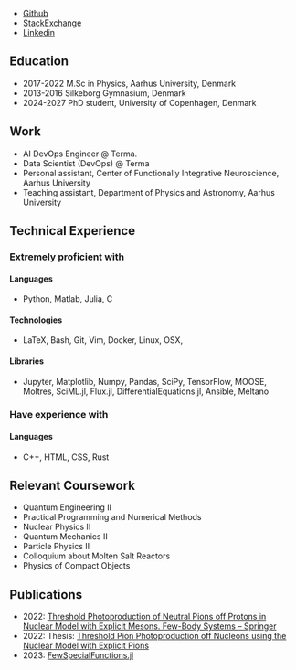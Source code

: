 - [Github](https://github.com/MartinMikkelsen)
- [StackExchange](https://scicomp.stackexchange.com/users/42830/mmikkelsen)
- [Linkedin](https://www.linkedin.com/in/martinmikkelsen1/)

## Education

- 2017-2022 M.Sc in Physics, Aarhus University, Denmark
- 2013-2016 Silkeborg Gymnasium, Denmark
- 2024-2027 PhD student, University of Copenhagen, Denmark

## Work

- AI DevOps Engineer @ Terma. 
- Data Scientist (DevOps) @ Terma   
- Personal assistant, Center of Functionally Integrative Neuroscience, Aarhus University
- Teaching assistant, Department of Physics and Astronomy, Aarhus University

## Technical Experience

### Extremely proficient with

#### Languages
- Python, Matlab, Julia, C
#### Technologies
- LaTeX, Bash, Git, Vim, Docker, Linux, OSX, 
#### Libraries
- Jupyter, Matplotlib, Numpy, Pandas, SciPy, TensorFlow, MOOSE, Moltres, SciML.jl, Flux.jl, DifferentialEquations.jl, Ansible, Meltano

### Have experience with 

#### Languages
- C++, HTML, CSS, Rust

## Relevant Coursework

- Quantum Engineering II
- Practical Programming and Numerical Methods
- Nuclear Physics II
- Quantum Mechanics II
- Particle Physics II
- Colloquium about Molten Salt Reactors
- Physics of Compact Objects

## Publications

- 2022: [Threshold Photoproduction of Neutral Pions off Protons in Nuclear Model with Explicit Mesons. Few-Body Systems – Springer](https://link.springer.com/article/10.1007/s00601-022-01783-9)
- 2022: Thesis: [Threshold Pion Photoproduction off Nucleons using the Nuclear Model with Explicit Pions](https://users-phys.au.dk/~fedorov/subatom/master/MartinMikkelsen.pdf)
- 2023: [FewSpecialFunctions.jl](https://github.com/MartinMikkelsen/FewSpecialFunctions.jl)